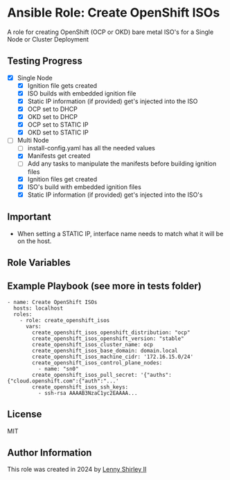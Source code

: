Ansible Role: Create OpenShift ISOs
=========

A role for creating OpenShift (OCP or OKD) bare metal ISO's for a Single Node or Cluster Deployment

Testing Progress
--------------

- [x] Single Node
  - [x] Ignition file gets created
  - [x] ISO builds with embedded ignition file
  - [x] Static IP information (if provided) get's injected into the ISO
  - [x] OCP set to DHCP
  - [x] OKD set to DHCP
  - [x] OCP set to STATIC IP
  - [x] OKD set to STATIC IP
- [ ] Multi Node
  - [ ] install-config.yaml has all the needed values
  - [x] Manifests get created
  - [ ] Add any tasks to manipulate the manifests before building ignition files
  - [x] Ignition files get created  
  - [x] ISO's build with embedded ignition files
  - [x] Static IP information (if provided) get's injected into the ISO's

Important
--------------

- When setting a STATIC IP, interface name needs to match what it will be on the host.

Role Variables
--------------



Example Playbook (see more in tests folder)
----------------

    - name: Create OpenShift ISOs
      hosts: localhost
      roles:
        - role: create_openshift_isos
          vars:
            create_openshift_isos_openshift_distribution: "ocp"
            create_openshift_isos_openshift_version: "stable"
            create_openshift_isos_cluster_name: ocp
            create_openshift_isos_base_domain: domain.local
            create_openshift_isos_machine_cidr: '172.16.15.0/24'
            create_openshift_isos_control_plane_nodes:
              - name: "sn0"
            create_openshift_isos_pull_secret: '{"auths":{"cloud.openshift.com":{"auth":"...'
            create_openshift_isos_ssh_keys:
              - ssh-rsa AAAAB3NzaC1yc2EAAAA...

License
-------

MIT

Author Information
------------------

This role was created in 2024 by [Lenny Shirley II](https://github.com/lennysh)
